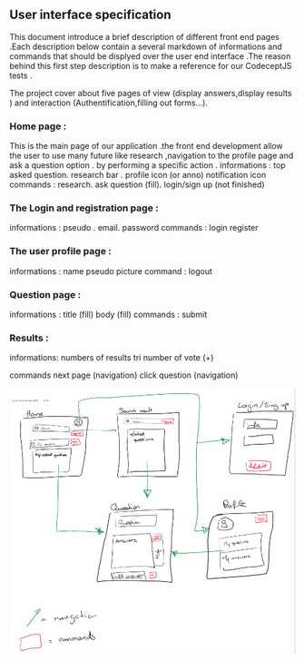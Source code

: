 
##  User interface specification

This document introduce a brief description of different front end pages .Each description below contain a several markdown of informations and commands that should be displyed over the user end interface .The reason behind this first step description is to make a reference for our CodeceptJS tests .

The project cover about five pages of view (display answers,display results  ) and interaction (Authentification,filling out forms...).

### Home page :
This is the main page of our application .the front end development allow the user to use many future like research ,navigation to the profile page  and ask a question option .
by performing a specific action .
informations :
 top asked question.
 research bar .
 profile icon (or anno)
 notification icon
commands :
 research.
 ask question (fill).
 login/sign up
(not finished)
### The Login and registration page  :
informations :
pseudo .
email.
password
commands :
login
register

### The user profile page :
informations :
name 
pseudo
picture 
command :
logout
### Question page :
informations :
title (fill) 
body  (fill)
commands :
submit
### Results :
informations:
numbers of results 
tri
number of vote (+)

commands 
next page (navigation)
click question (navigation)

![ main description ](mainArch.PNG)